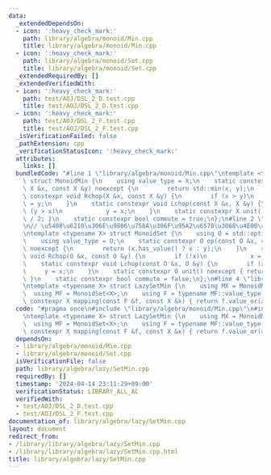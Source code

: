 ```yaml
---
data:
  _extendedDependsOn:
  - icon: ':heavy_check_mark:'
    path: library/algebra/monoid/Min.cpp
    title: library/algebra/monoid/Min.cpp
  - icon: ':heavy_check_mark:'
    path: library/algebra/monoid/Set.cpp
    title: library/algebra/monoid/Set.cpp
  _extendedRequiredBy: []
  _extendedVerifiedWith:
  - icon: ':heavy_check_mark:'
    path: test/AOJ/DSL_2_D.test.cpp
    title: test/AOJ/DSL_2_D.test.cpp
  - icon: ':heavy_check_mark:'
    path: test/AOJ/DSL_2_F.test.cpp
    title: test/AOJ/DSL_2_F.test.cpp
  _isVerificationFailed: false
  _pathExtension: cpp
  _verificationStatusIcon: ':heavy_check_mark:'
  attributes:
    links: []
  bundledCode: "#line 1 \"library/algebra/monoid/Min.cpp\"\ntemplate <typename X>\
    \ struct MonoidMin {\n    using value_type = X;\n    static constexpr X op(const\
    \ X &x, const X &y) noexcept {\n        return std::min(x, y);\n    }\n    static\
    \ constexpr void Rchop(X &x, const X &y) {\n        if (x > y)\n            x\
    \ = y;\n    }\n    static constexpr void Lchop(const X &x, X &y) {\n        if\
    \ (y > x)\n            y = x;\n    }\n    static constexpr X unit() { return std::numeric_limits<X>::max()\
    \ / 2; }\n    static constexpr bool commute = true;\n};\n#line 2 \"library/algebra/monoid/Set.cpp\"\
    \n// \u5408\u6210\u306E\u9806\u756A\u306F\u95A2\u6570\u3068\u4E00\u7DD2\u3060\u3088\
    \ntemplate <typename X> struct MonoidSet {\n    using O = std::optional<X>;\n\
    \    using value_type = O;\n    static constexpr O op(const O &x, const O &y)\
    \ noexcept {\n        return (x.has_value() ? x : y);\n    }\n    static constexpr\
    \ void Rchop(O &x, const O &y) {\n        if (!x)\n            x = y;\n    }\n\
    \    static constexpr void Lchop(const O &x, O &y) {\n        if (x)\n       \
    \     y = x;\n    }\n    static constexpr O unit() noexcept { return std::nullopt;\
    \ }\n    static constexpr bool commute = false;\n};\n#line 4 \"library/algebra/lazy/SetMin.cpp\"\
    \ntemplate <typename X> struct LazySetMin {\n    using MX = MonoidMin<X>;\n  \
    \  using MF = MonoidSet<X>;\n    using F = typename MF::value_type;\n    static\
    \ constexpr X mapping(const F &f, const X &x) { return f.value_or(x); }\n};\n"
  code: "#pragma once\n#include \"library/algebra/monoid/Min.cpp\"\n#include \"library/algebra/monoid/Set.cpp\"\
    \ntemplate <typename X> struct LazySetMin {\n    using MX = MonoidMin<X>;\n  \
    \  using MF = MonoidSet<X>;\n    using F = typename MF::value_type;\n    static\
    \ constexpr X mapping(const F &f, const X &x) { return f.value_or(x); }\n};"
  dependsOn:
  - library/algebra/monoid/Min.cpp
  - library/algebra/monoid/Set.cpp
  isVerificationFile: false
  path: library/algebra/lazy/SetMin.cpp
  requiredBy: []
  timestamp: '2024-04-14 23:11:29+09:00'
  verificationStatus: LIBRARY_ALL_AC
  verifiedWith:
  - test/AOJ/DSL_2_D.test.cpp
  - test/AOJ/DSL_2_F.test.cpp
documentation_of: library/algebra/lazy/SetMin.cpp
layout: document
redirect_from:
- /library/library/algebra/lazy/SetMin.cpp
- /library/library/algebra/lazy/SetMin.cpp.html
title: library/algebra/lazy/SetMin.cpp
---
```

